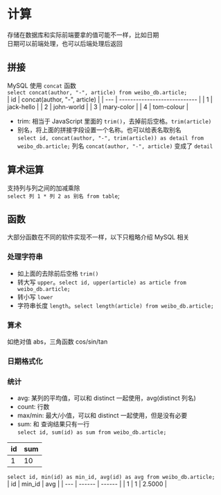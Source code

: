 # 计算

存储在数据库和实际前端要拿的值可能不一样，比如日期  
日期可以前端处理，也可以后端处理后返回

## 拼接

MySQL 使用 `concat` 函数  
`select concat(author, "-", article) from weibo_db.article;`  
| id | concat(author, "-", article) |
| --- | ---------------------------- |
| 1 | jack-hello |
| 2 | john-world |
| 3 | mary-color |
| 4 | tom-colour |

- trim: 相当于 JavaScript 里面的 `trim()`，去掉前后空格。`trim(article)`
- 别名，将上面的拼接字段设置一个名称。也可以给表名取别名  
  `select id, concat(author, "-", trim(article)) as detail from weibo_db.article;`
  列名 `concat(author, "-", article)` 变成了 `detail`

## 算术运算

支持列与列之间的加减乘除  
`select 列 1 * 列 2 as 别名 from table`;

## 函数

大部分函数在不同的软件实现不一样，以下只粗略介绍 MySQL 相关

### 处理字符串

- 如上面的去除前后空格 `trim()`
- 转大写 `upper`。`select id, upper(article) as article from weibo_db.article;`
- 转小写 `lower`
- 字符串长度 `length`。`select length(article) from weibo_db.article; `

### 算术

如绝对值 abs，三角函数 cos/sin/tan

### 日期格式化

### 统计

- avg: 某列的平均值，可以和 distinct 一起使用，avg(distinct 列名)
- count: 行数
- max/min: 最大/小值，可以和 distinct 一起使用，但是没有必要
- sum: 和
  查询结果只有一行  
  `select id, sum(id) as sum from weibo_db.article;`

| id  | sum |
| --- | --- |
| 1   | 10  |

`select id, min(id) as min_id, avg(id) as avg from weibo_db.article;`  
| id | min_id | avg |
| --- | ------ | ------ |
| 1 | 1 | 2.5000 |
